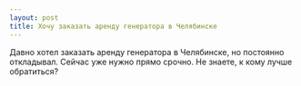 ```yaml
---
layout: post 
title: Хочу заказать аренду генератора в Челябинске 
--- 
```

Давно хотел заказать аренду генератора в Челябинске, но постоянно откладывал. Сейчас уже нужно прямо срочно. Не знаете, к кому лучше обратиться?